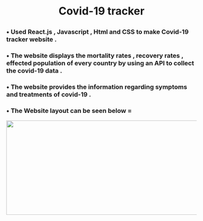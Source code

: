 
# <p align = "center" > Covid-19 tracker</p>   

###  • Used React.js , Javascript , Html and CSS to make Covid-19 tracker website .  
###  • The website displays the mortality rates , recovery rates , effected population of every country by using an API to collect the covid-19 data .
###  • The website provides the information regarding symptoms and treatments of covid-19 . 

###  • The Website layout can be seen below = 
  <p align = "center" ><img src="https://github.com/aqib-javed1119/covid-tracker/blob/master/COVID%20Tracker.gif"width="750" height="250" /> </p>
        

